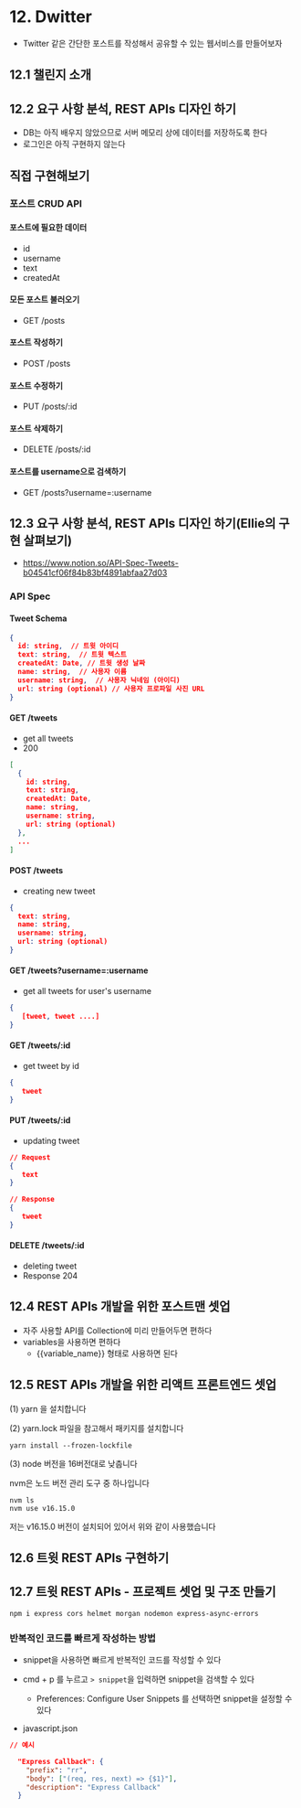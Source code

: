 # 12. Dwitter

- Twitter 같은 간단한 포스트를 작성해서 공유할 수 있는 웹서비스를 만들어보자

## 12.1 챌린지 소개

## 12.2 요구 사항 분석, REST APIs 디자인 하기

- DB는 아직 배우지 않았으므로 서버 메모리 상에 데이터를 저장하도록 한다
- 로그인은 아직 구현하지 않는다

## 직접 구현해보기

### 포스트 CRUD API

#### 포스트에 필요한 데이터

- id
- username
- text
- createdAt

#### 모든 포스트 불러오기

- GET /posts

#### 포스트 작성하기

- POST /posts

#### 포스트 수정하기

- PUT /posts/:id

#### 포스트 삭제하기

- DELETE /posts/:id

#### 포스트를 username으로 검색하기

- GET /posts?username=:username

## 12.3 요구 사항 분석, REST APIs 디자인 하기(Ellie의 구현 살펴보기)

- https://www.notion.so/API-Spec-Tweets-b04541cf06f84b83bf4891abfaa27d03

### API Spec

#### Tweet Schema

```json
{
  id: string,  // 트윗 아이디
  text: string,  // 트윗 텍스트
  createdAt: Date, // 트윗 생성 날짜
  name: string,  // 사용자 이름
  username: string,  // 사용자 닉네임 (아이디)
  url: string (optional) // 사용자 프로파일 사진 URL
}
```

#### GET /tweets

- get all tweets
- 200

```json
[
  {
    id: string,
    text: string,
    createdAt: Date,
    name: string,
    username: string,
    url: string (optional)
  },
  ...
]
```

#### POST /tweets

- creating new tweet

```json
{
  text: string,
  name: string,
  username: string,
  url: string (optional)
}
```

#### GET /tweets?username=:username

- get all tweets for user's username

```json
{
   [tweet, tweet ....]
}
```

#### GET /tweets/:id

- get tweet by id

```json
{
   tweet
}
```

#### PUT /tweets/:id

- updating tweet

```json
// Request
{
   text
}

// Response
{
   tweet
}
```

#### DELETE /tweets/:id

- deleting tweet
- Response 204

## 12.4 REST APIs 개발을 위한 포스트맨 셋업

- 자주 사용할 API를 Collection에 미리 만들어두면 편하다
- variables을 사용하면 편하다
  - {{variable_name}} 형태로 사용하면 된다

## 12.5 REST APIs 개발을 위한 리액트 프론트엔드 셋업

(1) yarn 을 설치합니다

(2) yarn.lock 파일을 참고해서 패키지를 설치합니다

```
yarn install --frozen-lockfile
```

(3) node 버전을 16버전대로 낮춥니다

nvm은 노드 버전 관리 도구 중 하나입니다

```
nvm ls
nvm use v16.15.0
```

저는 v16.15.0 버전이 설치되어 있어서 위와 같이 사용했습니다

## 12.6 트윗 REST APIs 구현하기

## 12.7 트윗 REST APIs - 프로젝트 셋업 및 구조 만들기

```
npm i express cors helmet morgan nodemon express-async-errors
```

### 반복적인 코드를 빠르게 작성하는 방법

- snippet을 사용하면 빠르게 반복적인 코드를 작성할 수 있다

- cmd + p 를 누르고 `> snippet`을 입력하면 snippet을 검색할 수 있다

  - Preferences: Configure User Snippets 를 선택하면 snippet을 설정할 수 있다

- javascript.json

```json
// 예시

  "Express Callback": {
    "prefix": "rr",
    "body": ["(req, res, next) => {$1}"],
    "description": "Express Callback"
  }

```
